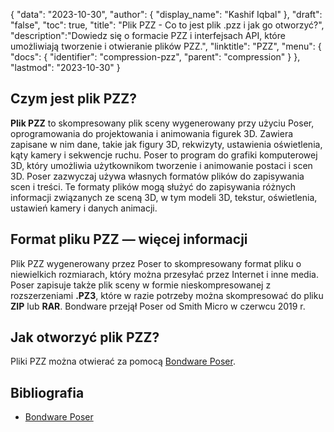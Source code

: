 {
"data": "2023-10-30",
  "author": {
"display_name": "Kashif Iqbal"
},
"draft": "false",
"toc": true,
"title": "Plik PZZ - Co to jest plik .pzz i jak go otworzyć?",
  "description":"Dowiedz się o formacie PZZ i interfejsach API, które umożliwiają tworzenie i otwieranie plików PZZ.",
  "linktitle": "PZZ",
  "menu": {
    "docs": {
      "identifier": "compression-pzz",
      "parent": "compression"
}
},
"lastmod": "2023-10-30"
}

## Czym jest plik PZZ?

**Plik PZZ** to skompresowany plik sceny wygenerowany przy użyciu Poser, oprogramowania do projektowania i animowania figurek 3D. Zawiera zapisane w nim dane, takie jak figury 3D, rekwizyty, ustawienia oświetlenia, kąty kamery i sekwencje ruchu. Poser to program do grafiki komputerowej 3D, który umożliwia użytkownikom tworzenie i animowanie postaci i scen 3D. Poser zazwyczaj używa własnych formatów plików do zapisywania scen i treści. Te formaty plików mogą służyć do zapisywania różnych informacji związanych ze sceną 3D, w tym modeli 3D, tekstur, oświetlenia, ustawień kamery i danych animacji.

## Format pliku PZZ — więcej informacji

Plik PZZ wygenerowany przez Poser to skompresowany format pliku o niewielkich rozmiarach, który można przesyłać przez Internet i inne media. Poser zapisuje także plik sceny w formie nieskompresowanej z rozszerzeniami **.PZ3**, które w razie potrzeby można skompresować do pliku **ZIP** lub **RAR**. Bondware przejął Poser od Smith Micro w czerwcu 2019 r.

## Jak otworzyć plik PZZ?

Pliki PZZ można otwierać za pomocą [Bondware Poser](https://www.posersoftware.com/).

## Bibliografia

 * [Bondware Poser](https://www.posersoftware.com/)

